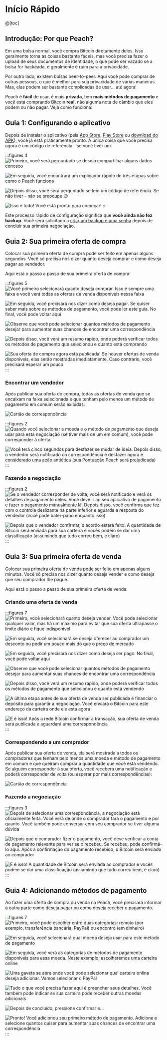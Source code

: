 # Início Rápido

@[toc]

## Introdução: Por que Peach?

Em uma bolsa normal, você compra Bitcoin diretamente deles. Isso geralmente torna as coisas bastante fáceis, mas você precisa fazer o upload de seus documentos de identidade, o que pode ser vazado se a bolsa for hackeada, e geralmente é ruim para a privacidade.

Por outro lado, existem bolsas peer-to-peer. Aqui você pode comprar de outras pessoas, o que é melhor para sua privacidade de várias maneiras. Mas, elas podem ser bastante complicadas de usar... até agora!

Peach é **fácil** de usar, é mais **privada**, tem **mais métodos de pagamento** e você está comprando Bitcoin **real**, não alguma nota de câmbio que eles podem ou não pagar. Veja como funciona:

## Guia 1: Configurando o aplicativo

Depois de instalar o aplicativo (pela [App Store]($iosUrl$), [Play Store]($androidUrl$) ou [download do APK](/pt/apk/)), você já está praticamente pronto.
A única coisa que você precisa agora é um código de referência - se você tiver um.

:::figures 4
![Primeiro, você será perguntado se deseja compartilhar alguns dados conosco](/img/faq/quickstart/onboarding/usage-data.png)

![Em seguida, você encontrará um explicador rápido de três etapas sobre como o Peach funciona](/img/faq/quickstart/onboarding/1.png)

![Depois disso, você será perguntado se tem um código de referência. Se não tiver - não se preocupe 😉](/img/faq/quickstart/onboarding/new.png)

![Isso é tudo! Você está pronto para começar!](/img/faq/quickstart/onboarding/created.png)
:::

Este processo rápido de configuração significa que **você ainda não fez backup**. Você será solicitado a [criar um backup e uma senha](/pt/faq/account/#how-should-i-store-my-backup) depois de concluir sua primeira negociação.

## Guia 2: Sua primeira oferta de compra

Colocar sua primeira oferta de compra pode ser feito em apenas alguns segundos. Você só precisa nos dizer quanto deseja comprar e como deseja pagar ao vendedor.

Aqui está o passo a passo de sua primeira oferta de compra:

:::figures 5
![Você primeiro selecionará quanto deseja comprar. Isso é sempre uma faixa e você verá todas as ofertas de venda disponíveis nessa faixa](/img/faq/quickstart/buy/BuyStep1.png)

![Em seguida, você precisará nos dizer como deseja pagar. Se quiser saber mais sobre os métodos de pagamento, você pode [ler este guia](#guia-4-adicionar-métodos-de-pagamento). No final, você pode voltar aqui](/img/faq/quickstart/buy/BuyStep2.png)

![Observe que você pode selecionar quantos métodos de pagamento desejar para aumentar suas chances de encontrar uma correspondência](/img/faq/quickstart/buy/BuyStep3.png)

![Depois disso, você verá um resumo rápido, onde poderá verificar todos os métodos de pagamento que selecionou e quanto está comprando](/img/faq/quickstart/buy/BuyStep4.png)

![Sua oferta de compra agora está publicada! Se houver ofertas de venda disponíveis, elas serão mostradas imediatamente. Caso contrário, você precisará esperar um pouco](/img/faq/quickstart/buy/BuyStep5.png)
:::

### Encontrar um vendedor

Após publicar sua oferta de compra, todas as ofertas de venda que se encaixam na faixa selecionada e que tenham pelo menos um método de pagamento em comum serão exibidas:

![Cartão de correspondência](/img/faq/quickstart/buy/MatchCardExplainer.png)

:::figures 2
![Quando você selecionar a moeda e o método de pagamento que deseja usar para esta negociação (se tiver mais de um em comum), você pode corresponder à oferta](/img/faq/quickstart/buy/BuyStep6.png)

![Você terá cinco segundos para desfazer se mudar de ideia. Depois disso, o vendedor será notificado da correspondência e desfazer agora é considerado uma ação antiética (sua Pontuação Peach será prejudicada)](/img/faq/quickstart/buy/BuyStep7.png)
:::

### Fazendo a negociação

:::figures 2
![Se o vendedor corresponder de volta, você será notificado e verá os detalhes de pagamento deles. Você deve ir ao seu aplicativo de pagamento e fazer o pagamento manualmente lá. Depois disso, você confirma que fez com o controle deslizante na parte inferior e aguarda a resposta do vendedor (você pode bater-papo enquanto isso)](/img/faq/quickstart/buy/BuyStep8.png)

![Depois que o vendedor confirmar, o acordo estará feito! A quantidade de Bitcoin será enviada para sua carteira e vocês podem se dar uma classificação (assumindo que tudo correu bem, é claro)](/img/faq/quickstart/buy/BuyStep9.png)
:::

## Guia 3: Sua primeira oferta de venda

Colocar sua primeira oferta de venda pode ser feito em apenas alguns minutos. Você só precisa nos dizer quanto deseja vender e como deseja que seu comprador lhe pague.

Aqui está o passo a passo de sua primeira oferta de venda:

### Criando uma oferta de venda

:::figures 7
![Primeiro, você selecionará quanto deseja vender. Você pode selecionar qualquer valor, mas há um máximo para evitar que sua oferta ultrapasse o limite diário e fique indisponível](/img/faq/quickstart/sell/SellStep01.png)

![Em seguida, você selecionará se deseja oferecer ao comprador um desconto ou pedir um pouco mais do que o preço de mercado](/img/faq/quickstart/sell/SellStep02.png)

![Em seguida, você precisará nos dizer como deseja ser pago. No final, você pode voltar aqui](/img/faq/quickstart/sell/SellStep03.png)

![Observe que você pode selecionar quantos métodos de pagamento desejar para aumentar suas chances de encontrar uma correspondência](/img/faq/quickstart/sell/SellStep04.png)

![Depois disso, você verá um resumo rápido, onde poderá verificar todos os métodos de pagamento que selecionou e quanto está vendendo](/img/faq/quickstart/sell/SellStep05.png)

![A última etapa antes de sua oferta de venda ser publicada é financiar o depósito para garantir a negociação. Você enviará o Bitcoin para este endereço da carteira onde ele está agora](/img/faq/quickstart/sell/SellStep06.png)

![E é isso! Após a rede Bitcoin confirmar a transação, sua oferta de venda será publicada e aguardará uma correspondência](/img/faq/quickstart/sell/SellStep07.png)
:::

### Correspondendo a um comprador

Após publicar sua oferta de venda, ela será mostrada a todos os compradores que tenham pelo menos uma moeda e método de pagamento em comum e que queiram comprar a quantidade que você está vendendo. Se alguém corresponder à sua oferta, você receberá uma notificação e poderá corresponder de volta (ou esperar por mais correspondências):

![Cartão de correspondência](/img/faq/quickstart/sell/MatchCardExplainer.png)

### Fazendo a negociação

:::figures 3
![Depois de selecionar uma correspondência, a negociação está oficialmente feita. Você verá de onde o comprador fará o pagamento e por quanto. Você também pode conversar com seu comprador se tiver alguma dúvida](/img/faq/quickstart/sell/SellStep08.png)

![Depois que o comprador fizer o pagamento, você deve verificar a conta de pagamento relevante para ver se o recebeu. Se recebeu, pode confirmá-lo aqui. Após a confirmação do pagamento recebido, o Bitcoin será enviado ao comprador](/img/faq/quickstart/sell/SellStep09.png)

![E é isso! A quantidade de Bitcoin será enviada ao comprador e vocês podem se dar uma classificação (assumindo que tudo correu bem, é claro)](/img/faq/quickstart/sell/SellStep10.png)
:::

## Guia 4: Adicionando métodos de pagamento

Ao fazer uma oferta de compra ou venda na Peach, você precisará informar à outra parte como deseja pagar ou como deseja receber o pagamento.

:::figures 7
![Primeiro, você pode escolher entre duas categorias: **remoto** (por exemplo, transferência bancária, PayPal) ou **encontro** (em dinheiro)](/img/faq/quickstart/add-payment-method/AddPM01.png)

![Em seguida, você selecionará qual moeda deseja usar para este método de pagamento](/img/faq/quickstart/add-payment-method/AddPM02.png)

![Em seguida, você verá as categorias de métodos de pagamento disponíveis para essa moeda. Neste exemplo, escolheremos uma carteira online](/img/faq/quickstart/add-payment-method/AddPM03.png)

![Uma gaveta se abre onde você pode selecionar qual carteira online deseja adicionar. Vamos selecionar o PayPal](/img/faq/quickstart/add-payment-method/AddPM04.png)

![Tudo o que você precisa fazer aqui é preencher seus detalhes. Você também pode indicar se sua carteira pode receber outras moedas adicionais](/img/faq/quickstart/add-payment-method/AddPM05.png)

![Depois de concluído, pressione confirmar e...](/img/faq/quickstart/add-payment-method/AddPM06.png)

![Pronto! Você adicionou seu primeiro método de pagamento. Adicione e selecione quantos quiser para aumentar suas chances de encontrar uma correspondência](/img/faq/quickstart/add-payment-method/AddPM07.png)
:::

